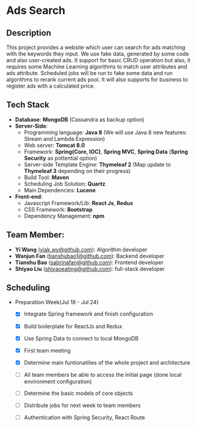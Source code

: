 

#  Ads Search

## Description

This project provides a website which user can search for ads matching with the keywords they input. We use fake data, generated by some code and also user-created ads. It support for basic CRUD operation but also, it requires some Machine Learning algorithms to match user attributes and ads attribute. Scheduled jobs will be run to fake some data and run algorithms to rerank current ads pool. It will also supports for business to register ads with a calculated price.

## Tech Stack

* **Database**: **MongoDB** (Cassandra as backup option)
* **Server-Side**:
    * Programming language: **Java 8** (We will use Java 8 new features: Stream and Lambda Expression)
    * Web server: **Tomcat 8.0**
    * Framework: **Spring(Core, IOC)**, **Spring MVC**, **Spring Data** (**Spring Security** as pottential option)
    * Server-side Template Engine: **Thymeleaf  2** (Map update to **Thymeleaf 3** depending on their progress)
    * Build Tool: **Maven**
    * Scheduling Job Solution: **Quartz**
    * Main Dependencies: **Lucene**
* **Front-end**:
    * Javascript Framework/Lib: **React Js**, **Redux**
    * CSS Framework: **Bootstrap**
    * Dependency Management: **npm**
    
## **Team Member**:
  * **Yi Wang** (yiak.wy@github.com): Algorithm developer
  * **Wanjun Fan** (tianshubao1@github.com): Backend developer 
  * **Tianshu Bao** (sabrinafan@github.com): Frontend developer
  * **Shiyao Liu** (shiyaoeating@github.com): full-stack developer

## Scheduling 
  * Preparation Week(Jul 18 - Jul 24)
    - [x] Integrate Spring framework and finish configuration
    - [x] Build boilerplate for ReactJs and Redux
    - [x] Use Spring Data to connect to local MongoDB
    - [x] First team meeting
    - [x] Determine main funtionatilies of the whole project and architecture
    - [ ] All team members be able to access the initial page (done local environment configuration)
    - [ ] Determine the basic models of core objects
    - [ ] Distribute jobs for next week to team members
    - [ ] Authentication with Spring Security, React Route 
  
  
